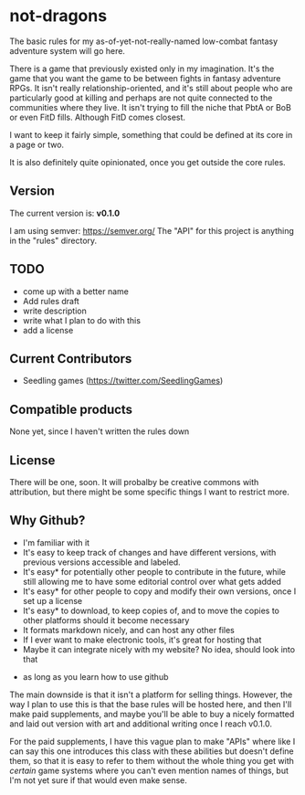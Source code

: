 # not-dragons

The basic rules for my as-of-yet-not-really-named low-combat fantasy adventure system will go here.

There is a game that previously existed only in my imagination. It's the game that you want the game to be between fights in fantasy adventure RPGs. It isn't really relationship-oriented, and it's still about people who are particularly good at killing and perhaps are not quite connected to the communities where they live. It isn't trying to fill the niche that PbtA or BoB or even FitD fills. Although FitD comes closest. 

I want to keep it fairly simple, something that could be defined at its core in a page or two. 

It is also definitely quite opinionated, once you get outside the core rules.

## Version
The current version is: **v0.1.0**

I am using semver: https://semver.org/
The "API" for this project is anything in the "rules" directory.

## TODO
- come up with a better name
- Add rules draft
- write description
- write what I plan to do with this
- add a license

## Current Contributors
- Seedling games (https://twitter.com/SeedlingGames)

## Compatible products
None yet, since I haven't written the rules down

## License
There will be one, soon. It will probalby be creative commons with attribution, but there might be some specific things I want to restrict more.

## Why Github?
- I'm familiar with it
- It's easy to keep track of changes and have different versions, with previous versions accessible and labeled.
- It's easy* for potentially other people to contribute in the future, while still allowing me to have some editorial control over what gets added
- It's easy* for other people to copy and modify their own versions, once I set up a license
- It's easy* to download, to keep copies of, and to move the copies to other platforms should it become necessary
- It formats markdown nicely, and can host any other files
- If I ever want to make electronic tools, it's great for hosting that
- Maybe it can integrate nicely with my website? No idea, should look into that

* as long as you learn how to use github

The main downside is that it isn't a platform for selling things. However, the way I plan to use this is that the base rules will be hosted here, and then I'll make paid supplements, and maybe you'll be able to buy a nicely formatted and laid out version with art and additional writing once I reach v0.1.0.  

For the paid supplements, I have this vague plan to make "APIs" where like I can say this one introduces this class with these abilities but doesn't define them, so that it is easy to refer to them without the whole thing you get with *certain* game systems where you can't even mention names of things, but I'm not yet sure if that would even make sense.
